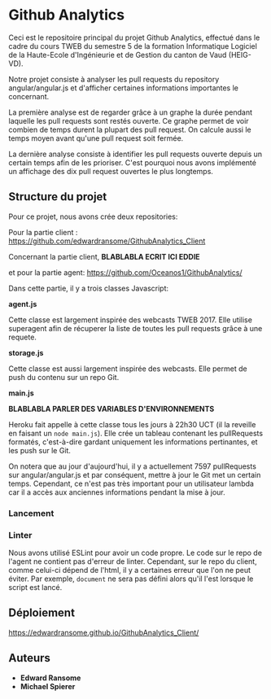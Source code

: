 # Github Analytics

Ceci est le repositoire principal du projet Github Analytics, effectué dans le cadre du cours TWEB du semestre 5 de la formation Informatique Logiciel de la Haute-Ecole d'Ingénieurie et de Gestion du canton de Vaud (HEIG-VD).

Notre projet consiste à analyser les pull requests du repository angular/angular.js et d'afficher certaines informations importantes le concernant.

La première analyse est de regarder grâce à un graphe la durée pendant laquelle les pull requests sont restés ouverte. Ce graphe permet de voir combien de temps durent la plupart des pull request. On calcule aussi le temps moyen avant qu'une pull request soit fermée.

La dernière analyse consiste à identifier les pull requests ouverte depuis un certain temps afin de les prioriser. C'est pourquoi nous avons implémenté un affichage des dix pull request ouvertes le plus longtemps.

## Structure du projet

Pour ce projet, nous avons crée deux repositories:

Pour la partie client :
https://github.com/edwardransome/GithubAnalytics_Client

Concernant la partie client, **BLABLABLA ECRIT ICI EDDIE**

et pour la partie agent:
https://github.com/Oceanos1/GithubAnalytics/

Dans cette partie, il y a trois classes Javascript:

**agent.js**

Cette classe est largement inspirée des webcasts TWEB 2017. Elle utilise superagent afin de récuperer la liste de toutes les pull requests grâce à une requete.

**storage.js**

Cette classe est aussi largement inspirée des webcasts. Elle permet de push du contenu sur un repo Git.

**main.js**

**BLABLABLA PARLER DES VARIABLES D'ENVIRONNEMENTS**

Heroku fait appelle à cette classe tous les jours à 22h30 UCT (il la reveille en faisant un ```node main.js```). Elle crée un tableau contenant les pullRequests formatés, c'est-à-dire gardant uniquement les informations pertinantes, et les push sur le Git.

On notera que au jour d'aujourd'hui, il y a actuellement 7597 pullRequests sur angular/angular.js et par conséquent, mettre à jour le Git met un certain temps. Cependant, ce n'est pas très important pour un utilisateur lambda car il a accès aux anciennes informations pendant la mise à jour.

### Lancement



### Linter

Nous avons utilisé ESLint pour avoir un code propre. Le code sur le repo de l'agent ne contient pas d'erreur de linter. Cependant, sur le repo du client, comme celui-ci dépend de l'html, il y a certaines erreur que l'on ne peut éviter. Par exemple, ```document``` ne sera pas défini alors qu'il l'est lorsque le script est lancé.


## Déploiement

https://edwardransome.github.io/GithubAnalytics_Client/


## Auteurs

* **Edward Ransome** 
* **Michael Spierer**
